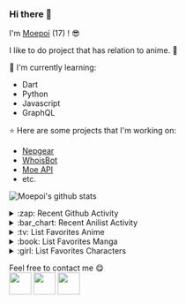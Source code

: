 ### Hi there 👋

I'm [Moepoi](https://moepoi.dev) (17) ! :sunglasses:

I like to do project that has relation to anime. :ghost:

:page_with_curl: I'm currently learning:
- Dart 
- Python
- Javascript
- GraphQL

:star: Here are some projects that I'm working on:
- [Nepgear](https://t.me/NepgearBot)
- [WhoisBot](https://t.me/WhoisBot)
- [Moe API](https://beta.moe.team)
- etc.

![Moepoi's github stats](https://github-readme-stats.vercel.app/api?username=moepoi&show_icons=true)

<details>
<summary>:zap: Recent Github Activity</summary>

<!--START_SECTION:activity-->
1. 💪 Opened PR [#136](https://github.com//abhisheknaiidu/awesome-github-profile-readme/pull/136) in [abhisheknaiidu/awesome-github-profile-readme](https://github.com//abhisheknaiidu/awesome-github-profile-readme)
2. 🎉 Merged PR [#1](https://github.com//moepoi/TeleDart/pull/1) in [moepoi/TeleDart](https://github.com//moepoi/TeleDart)
3. 💪 Opened PR [#1](https://github.com//moepoi/TeleDart/pull/1) in [moepoi/TeleDart](https://github.com//moepoi/TeleDart)
4. 💪 Opened PR [#110](https://github.com//DinoLeung/TeleDart/pull/110) in [DinoLeung/TeleDart](https://github.com//DinoLeung/TeleDart)
5. ❗️ Opened issue [#289](https://github.com//jikan-me/jikan/issues/289) in [jikan-me/jikan](https://github.com//jikan-me/jikan)
<!--END_SECTION:activity-->

</details>

<details>
<summary>:bar_chart: Recent Anilist Activity</summary>
  
<!-- anilist_activity starts -->
* [watched episode 31](https://anilist.co/activity/101866057) of [Wu Geng Ji 3](https://anilist.co/anime/104868)
* [watched episode 22](https://anilist.co/activity/101798606) of [Wu Shang Shen Di](https://anilist.co/anime/119924)
* [watched episode 14](https://anilist.co/activity/101798547) of [Dubu Xiaoyao](https://anilist.co/anime/119927)
* [watched episode 4](https://anilist.co/activity/101185481) of [Shouxi Yu Ling Shi](https://anilist.co/anime/119928)
* [watched episode 33](https://anilist.co/activity/101185367) of [Yao Shen Ji: Hei Yu Pian](https://anilist.co/anime/116964)
* [watched episode 135](https://anilist.co/activity/101029399) of [Black Clover](https://anilist.co/anime/97940)
* [watched episode 2](https://anilist.co/activity/101013584) of [Xian Feng Jian Yu Lu](https://anilist.co/anime/120301)
* [watched episode 4](https://anilist.co/activity/101013492) of [Tianbao Fuyao Lu](https://anilist.co/anime/116182)
* [watched episode 25](https://anilist.co/activity/101013488) of [Yi Shijie Zhongyao Pu](https://anilist.co/anime/119929)
* [watched episode 42](https://anilist.co/activity/101013476) of [Wushen Zhuzai](https://anilist.co/anime/117168)
<!-- anilist_activity ends -->

</details>

<details>
<summary>:tv: List Favorites Anime</summary>
  
<!-- favorites_anime starts -->
* [Ze Tian Ji](https://anilist.co/anime/101409)
* [Ze Tian Ji 2](https://anilist.co/anime/102165)
* [Ze Tian Ji 3](https://anilist.co/anime/102166)
* [Ze Tian Ji 4](https://anilist.co/anime/108986)
* [Ze Tian Ji 5](https://anilist.co/anime/115839)
* [Toaru Majutsu no Index](https://anilist.co/anime/4654)
* [Toaru Majutsu no Index II](https://anilist.co/anime/8937)
* [Toaru Majutsu no Index III](https://anilist.co/anime/100185)
* [Toaru Kagaku no Railgun](https://anilist.co/anime/6213)
* [Toaru Kagaku no Railgun S](https://anilist.co/anime/16049)
* [Toaru Kagaku no Railgun T](https://anilist.co/anime/104462)
* [Ling Jian Zun](https://anilist.co/anime/107882)
* [Ling Jian Zun 2](https://anilist.co/anime/116137)
* [Ling Jian Zun 3](https://anilist.co/anime/116138)
* [Ling Jian Zun 4](https://anilist.co/anime/120272)
* [Doupo Cangqiong](https://anilist.co/anime/102464)
* [Doupo Cangqiong 2](https://anilist.co/anime/102463)
* [Doupo Cangqiong 3](https://anilist.co/anime/104922)
* [World Trigger](https://anilist.co/anime/20729)
* [World Trigger 2](https://anilist.co/anime/114087)
* [Mahouka Koukou no Rettousei](https://anilist.co/anime/20458)
* [Mahouka Koukou no Rettousei: Raihousha-hen](https://anilist.co/anime/112300)
* [Tong Ling Fei](https://anilist.co/anime/99935)
* [Shu Ling Ji](https://anilist.co/anime/119945)
* [Quanzhi Fashi](https://anilist.co/anime/99200)
<!-- favorites_anime ends -->

</details>

<details>
<summary>:book: List Favorites Manga</summary>
  
<!-- favorites_manga starts -->
<!-- favorites_manga ends -->

</details>

<details>
<summary>:girl: List Favorites Characters</summary>
  
<!-- favorites_characters starts -->
* [Nepgear](https://anilist.co/character/49927)
* [Nagi Sanzenin](https://anilist.co/character/2078)
* [Kiriha](https://anilist.co/character/126355)
* [Jibril](https://anilist.co/character/87887)
* [Karen Kujou](https://anilist.co/character/50223)
* [Miyuki Shiba](https://anilist.co/character/55741)
* [Myucel Foaran](https://anilist.co/character/87640)
* [Holo](https://anilist.co/character/7373)
<!-- favorites_characters ends -->

</details>

Feel free to contact me :yum:
<br>
[<img src="https://img.icons8.com/cute-clipart/100/000000/telegram-app.png" width="40px">](https://t.me/moepoi)
[<img src="https://img.icons8.com/plasticine/100/000000/gmail.png" width="40px">](mailto:moe@chocola.dev)
[<img src="https://img.icons8.com/color/100/000000/line-me.png" width="40px">](https://line.me/ti/p/~moepoi)
